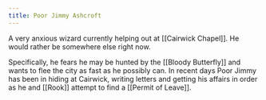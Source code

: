 ```yaml
---
title: Poor Jimmy Ashcroft
---
```


A very anxious wizard currently helping out at [[Cairwick Chapel]]. He would rather be somewhere else right now.

Specifically, he fears he may be hunted by the [[Bloody Butterfly]] and wants to flee the city as fast as he possibly can. In recent days Poor Jimmy has been in hiding at Cairwick, writing letters and getting his affairs in order as he and [[Rook]] attempt to find a [[Permit of Leave]].